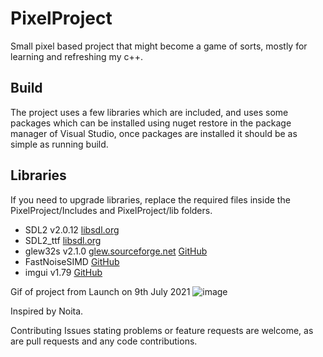 # PixelProject
 Small pixel based project that might become a game of sorts, mostly for learning and refreshing my c++.
 
 ## Build
 
 The project uses a few libraries which are included, and uses some packages which can be installed using nuget restore in the package manager of Visual Studio, once packages are installed it should be as simple as running build.
 
 ## Libraries
 
 If you need to upgrade libraries, replace the required files inside the PixelProject/Includes and PixelProject/lib folders.
 
 - SDL2 v2.0.12 [libsdl.org](https://www.libsdl.org/)
 - SDL2_ttf [libsdl.org](https://www.libsdl.org/projects/SDL_ttf/)
 - glew32s v2.1.0 [glew.sourceforge.net](http://glew.sourceforge.net/) [GitHub](https://github.com/nigels-com/glew)
 - FastNoiseSIMD [GitHub](https://github.com/Auburn/FastNoiseSIMD)
 - imgui v1.79 [GitHub](https://github.com/ocornut/imgui)
 
Gif of project from Launch on 9th July 2021
![image](https://user-images.githubusercontent.com/8342701/125050297-336f5900-e0e5-11eb-8247-a91476321cf0.gif)

 Inspired by Noita.
 
Contributing
Issues stating problems or feature requests are welcome, as are pull requests and any code contributions.
